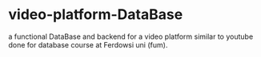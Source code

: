 # video-platform-DataBase
a functional DataBase and backend for a video platform similar to youtube done for database course at Ferdowsi uni (fum).
